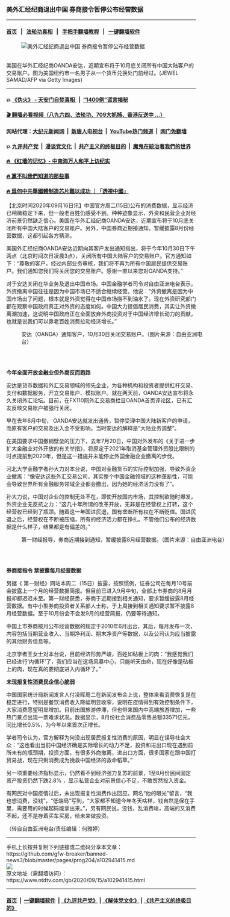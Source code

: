 ### 美外汇经纪商退出中国 券商接令暂停公布经营数据
------------------------

#### [首页](https://github.com/gfw-breaker/banned-news3/blob/master/README.md) &nbsp;&nbsp;|&nbsp;&nbsp; [法轮功真相](https://github.com/begood0513/basic/blob/master/README.md)  &nbsp;&nbsp;|&nbsp;&nbsp; [手把手翻墙教程](https://github.com/gfw-breaker/guides/wiki)  &nbsp;&nbsp;|&nbsp;&nbsp; [一键翻墙软件](https://github.com/gfw-breaker/nogfw/blob/master/README.md)  



<div><div class="featured_image">
 <figure>
  <img alt="美外汇经纪商退出中国 券商接令暂停公布经营数据" src="https://i.ntdtv.com/assets/uploads/2020/09/GettyImages-492136008-800x450.jpg"/>
 </figure><br/>
 <span class="caption">
  美国在华外汇经纪商OANDA安达，近期宣布将于10月底关闭所有中国大陆客户的交易账户。图为美国纽约市一名男子从一个货币兑换处门前经过。(JEWEL SAMAD/AFP via Getty Images)
 </span>
</div>
</div><hr/>

#### 💥 [《伪火》 - 天安门自焚真相 ](http://158.247.195.190:10000/videos/blog/weihuo.html)&nbsp; |&nbsp; [“1400例”谎言揭秘  ](http://158.247.195.190:10000/videos/blog/jiexi1400.html)

#### [ 🎬  翻墙必看视频（八九六四、法轮功、709大抓捕、香港反送中 ...）](https://github.com/gfw-breaker/links/blob/master/banned.md)

#### 网站代理：[大纪元新闻网](http://158.247.195.190:10080/gb/) &nbsp;|&nbsp; [新唐人电视台](http://158.247.195.190:8808/gb/)  &nbsp;|&nbsp; [YouTube热门频道](http://158.247.195.190/youtube.html) &nbsp;|&nbsp; [网门免翻墙](http://158.247.195.190:11000/show.aspx?name=ogHome)

#### 💥 [九评共产党](http://158.247.195.190:10000/videos/res/jiuping/)&nbsp; |&nbsp; [漫谈党文化](http://158.247.195.190:10000/videos/res/mtdwh/)&nbsp; |&nbsp; [共产主义的终极目的](http://158.247.195.190:10000/videos/res/zjmd/)&nbsp; |&nbsp; [魔鬼在統治著我們的世界](http://158.247.195.190:10000/videos/res/TheSpecter/)  

#### [ 🔥  《红墙的记忆》- 中南海万人和平上访纪实](http://158.247.195.190:10000/videos/news/../legend/index.html)

#### [ 🔥  黨不叫我們知道的那些事](http://158.247.195.190:10000/videos/news/truth02.html)

#### [ 🔥  爲何中共舉國體制造芯片難以成功 ｜「透視中國」](http://158.247.195.190:10000/videos/news/don03.html)

<div><div class="post_content" itemprop="articleBody">
 <p>
  【北京时间2020年09月16日讯】中国官方周二(15日)公布的消费数据，显示经济已稍微稳定下来，但一般老百姓仍感受不到。种种迹象显示，外资和民营企业对经济前景仍然缺乏信心。美国在华外汇经纪商OANDA安达，近期宣布将于10月底关闭所有中国大陆客户的交易账户。另外，中国券商近期接通知，暂缓披露8月份经营数据，这都引起各方猜测。
 </p>
 <p>
  美国外汇经纪商OANDA安达近期向其客户发出通知指出，将于今年10月30日下午两点（北京时间次日凌晨3点），关闭所有中国大陆客户的交易账户。官方通知如下：“尊敬的客户，经过内部业务审核，我们将不再为所有中国居民提供交易账户。我们通知您我们将关闭您的交易账户。感谢一直以来您对OANDA支持。”
 </p>
 <p>
  对于安达关闭在华业务及退出中国市场。中国金融学者司令对自由亚洲电台表示，外资撤离中国往往是因为中国市场已不适合继续经营。他说：“外资撤离是因为中国市场出了问题，根本就是外资觉得在中国市场捞不到油水了。现在外资研究部门都在观察中国政府真正对外资的态度如何。中国大力提倡居民消费，其实让外资撤离潮加速，这说明中国政府正在全面放弃外商投资对于中国经济增长动力的贡献，也就是说我们可以靠老百姓消费拉动经济增长。”
 </p>
 <figure class="wp-caption aligncenter" id="attachment_102941416" style="width: 500px">
  <img alt="" class="size-full wp-image-102941416" src="https://i.ntdtv.com/assets/uploads/2020/09/cbc88f07cbdb989b3c3d59a925217cff.jpg">
   <br/><figcaption class="wp-caption-text">
    安达（OANDA）通知客户，10月30日关闭交易账户。（图片来源：自由亚洲电台）
   </figcaption><br/>
  </img>
 </figure><br/>
 <p>
  <strong>
   今年全面开放金融业但外商反而跑路
  </strong>
 </p>
 <p>
  安达是货币数据和外汇交易领域的领先企业，为各种机构和投资者提供杠杆交易、支付和数据服务，开立交易账户、模拟账户。就在两天前，OANDA安达宣布将永久关闭外汇论坛。目前，在FX110网外汇交易商栏目OANDA首页评论区，已有汇友反映交易账户被强行关闭。
 </p>
 <p>
  早在去年6月中旬， OANDA安达就发出通告，暂停受理中国大陆新客户的申请，而原有客户的交易及出入金不受影响。当时安达的解释是“大陆业务调整”。
 </p>
 <p>
  在美国要求中国撤销壁垒的压力下，去年7月20日，中国对外发布的《关于进一步扩大金融业对外开放的有关举措》，将原定于2021年取消基金管理外资股比限制的时点提前到2020年，但是这一措施并未能停止外国金融企业撤离的步伐。
 </p>
 <p>
  河北大学金融学者孙大力对本台说，中国对金融货币的实际控制加强，导致外资企业撤离：“像安达这些外汇交易公司，其实整个中国金融领域的这种垄断性，可能会导致世界所有金融服务领域企业都会撤出，因为她的经济活力没有了”。
 </p>
 <p>
  孙大力说，中国对企业的控制无处不在，即使开放国内市场，其控制欲随时爆发，外资企业无反抗之力：“这几十年所谓的改革开放，无非是在经营权上打转，这个经营权已经到了瓶颈。随着这一年国进民退，国有垄断所有权在不断贬值。国进民退之后，经营权在不断被压缩，所有的经济活力都在挣扎。不管他们公布的经济数据是什么样子，结果都是有偏差的。”
 </p>
 <figure class="wp-caption aligncenter" id="attachment_102941417" style="width: 600px">
  <img alt="" class="size-medium wp-image-102941417" src="https://i.ntdtv.com/assets/uploads/2020/09/e88a01b5858b34978dd3654c7d92cf21-600x225.jpg">
   <br/><figcaption class="wp-caption-text">
    第一财经报导，券商近期接到通知，暂缓披露8月经营数据。（图片来源：自由亚洲电台）
   </figcaption><br/>
  </img>
 </figure><br/>
 <p>
  <strong>
   券商接指令
  </strong>
  <strong>
   禁披露每月经营数据
  </strong>
 </p>
 <p>
  另据《 第一财经》网站本周二（15日）披露，按照惯例，证券公司在每月10号前会披露上一个月的经营数据简报。但目前已进入9月中旬，全部上市券商的8月月报却都迟迟未至。第一财经获悉，券商于近期接到相关通知，要求暂缓披露8月经营数据。有中小型券商投资者关系部人士称，于上周接到相关通知要求暂不披露8月经营数据。至于10月份会不会发9月的经营简报，仍要等待通知。
 </p>
 <p>
  中国上市券商按月公布经营数据的规定于2010年6月出台，其后，每月发布一次，内容包括当期营业收入、当期净利润、期末净资产等数据，以及公司认为应当披露的其他财务信息等。
 </p>
 <p>
  北京学者王女士对本台说，目前经济形势严峻，百姓如砧板上的肉：“我感觉我们已经进行‘内循环’了，我们应当在这场风暴中心，只能听天由命，现在好像是砧板上的肉，现在真的要彻底进入内循环了。”
 </p>
 <p>
  <strong>
   未现报复性消费民企信心脆弱
  </strong>
 </p>
 <p>
  中国国家统计局新闻发言人付凌晖周二在新闻发布会上说，整体来看消费恢复是在稳定进行，特别是餐饮消费收入降幅明显收窄，说明在疫情得到有效控制条件下，大家消费愿望明显增加。目前出国旅游停滞，但也带来国内中高端旅游增加，一些热门景点出现一票难求状况。数据显示，8月份社会消费品零售总额33571亿元，同比增长0.5%，为今年以来首次正增长。
 </p>
 <p>
  学者司令认为，官方解释为何没出现居民报复性消费的原因，明显在误导社会大众：“这也看出当前中国经济确是实际增长的动力不足，投资和进出口现在遇到前所未有的瓶颈期，投资方面，有很多外商撤离，进出口方面，很多国家在跟中国打贸易战，现在只剩消费成为挽救中国经济的救命稻草。”
 </p>
 <p>
  另一项重要经济指标显示，仍然看不到经济强力复苏的前景，1至8月份民间固定资产投资仍然下跌2.8% ，显示私营企业对前景信心不足，不敢贸然投入资金。
 </p>
 <p>
  有网民对中国疫情过后，未出现报复性消费作出回应。网名“他的眼光”留言，“我也想消费，没钱”，“低端局”写到，“大家都不知道今年冬天啥样，钱自然是保在手里，需要用的时候起码能拿出来。”，另有网民说，没钱，乱消费啥，高端的又消费不起，还不是存着买车买房，给未来做投资。
 </p>
 <p>
  （转自自由亚洲电台/责任编辑：何雅婷）
 </p>
 <div class="single_ad">
 </div>
</div>
</div>
<hr/>
手机上长按并复制下列链接或二维码分享本文章：<br/>
https://github.com/gfw-breaker/banned-news3/blob/master/pages/prog204/a102941415.md <br/>
<a href='https://github.com/gfw-breaker/banned-news3/blob/master/pages/prog204/a102941415.md'><img src='https://github.com/gfw-breaker/banned-news3/blob/master/pages/prog204/a102941415.md.png'/></a> <br/>
原文地址（需翻墙访问）：https://www.ntdtv.com/gb/2020/09/15/a102941415.html


------------------------
#### [首页](https://github.com/gfw-breaker/banned-news3/blob/master/README.md) &nbsp;|&nbsp; [一键翻墙软件](https://github.com/gfw-breaker/nogfw/blob/master/README.md) &nbsp;| [《九评共产党》](https://github.com/gfw-breaker/9ping.md/blob/master/README.md#九评之一评共产党是什么) | [《解体党文化》](https://github.com/gfw-breaker/jtdwh.md/blob/master/README.md) | [《共产主义的终极目的》](https://github.com/gfw-breaker/gczydzjmd.md/blob/master/README.md)


<img src='http://gfw-breaker.win/banned-news3/pages/prog204/a102941415.md' width='0px' height='0px'/>
